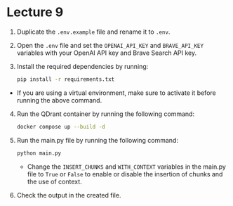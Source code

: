 # Lecture 9

1. Duplicate the `.env.example` file and rename it to `.env`.
2. Open the `.env` file and set the `OPENAI_API_KEY` and `BRAVE_API_KEY` variables with your OpenAI API key and Brave Search API key.
3. Install the required dependencies by running:

   ```bash
   pip install -r requirements.txt
   ```

- If you are using a virtual environment, make sure to activate it before running the above command.

4. Run the QDrant container by running the following command:

   ```bash
   docker compose up --build -d
   ```

5. Run the main.py file by running the following command:

   ```bash
   python main.py
   ```

   - Change the `INSERT_CHUNKS` and `WITH_CONTEXT` variables in the main.py file to `True` or `False` to enable or disable the insertion of chunks and the use of context.

6. Check the output in the created file.
